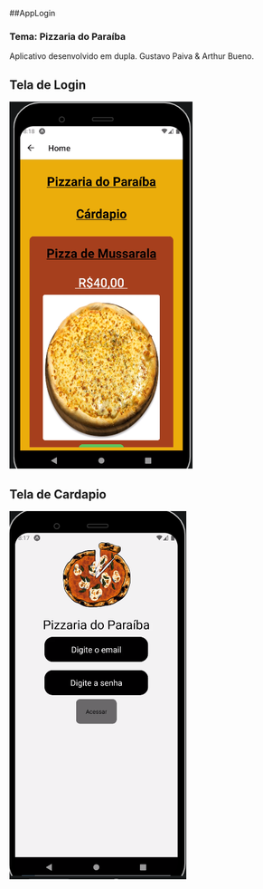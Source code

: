 ##AppLogin
### Tema: Pizzaria do Paraíba

Aplicativo desenvolvido em dupla. Gustavo Paiva & Arthur Bueno.

## Tela de Login
![Tela de cadastro](printscreens/cardapio-pizzaria.png)

## Tela de Cardapio
![Tela de login](printscreens/login-pizzaria.png)
